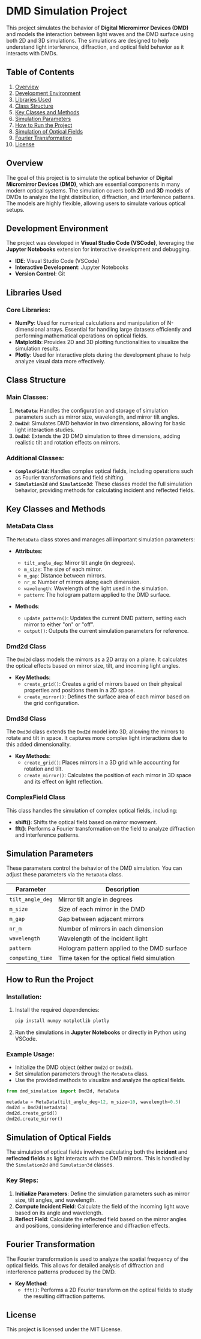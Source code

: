 # DMD Simulation Project

This project simulates the behavior of **Digital Micromirror Devices (DMD)** and models the interaction between light waves and the DMD surface using both 2D and 3D simulations. The simulations are designed to help understand light interference, diffraction, and optical field behavior as it interacts with DMDs.

## Table of Contents
1. [Overview](#overview)
2. [Development Environment](#development-environment)
3. [Libraries Used](#libraries-used)
4. [Class Structure](#class-structure)
5. [Key Classes and Methods](#key-classes-and-methods)
6. [Simulation Parameters](#simulation-parameters)
7. [How to Run the Project](#how-to-run-the-project)
8. [Simulation of Optical Fields](#simulation-of-optical-fields)
9. [Fourier Transformation](#fourier-transformation)
10. [License](#license)

## Overview
The goal of this project is to simulate the optical behavior of **Digital Micromirror Devices (DMD)**, which are essential components in many modern optical systems. The simulation covers both **2D** and **3D** models of DMDs to analyze the light distribution, diffraction, and interference patterns. The models are highly flexible, allowing users to simulate various optical setups.

## Development Environment
The project was developed in **Visual Studio Code (VSCode)**, leveraging the **Jupyter Notebooks** extension for interactive development and debugging.

- **IDE**: Visual Studio Code (VSCode)
- **Interactive Development**: Jupyter Notebooks
- **Version Control**: Git

## Libraries Used

### Core Libraries:
- **NumPy**: Used for numerical calculations and manipulation of N-dimensional arrays. Essential for handling large datasets efficiently and performing mathematical operations on optical fields.
- **Matplotlib**: Provides 2D and 3D plotting functionalities to visualize the simulation results.
- **Plotly**: Used for interactive plots during the development phase to help analyze visual data more effectively.

## Class Structure

### Main Classes:
1. **`MetaData`**: Handles the configuration and storage of simulation parameters such as mirror size, wavelength, and mirror tilt angles.
2. **`Dmd2d`**: Simulates DMD behavior in two dimensions, allowing for basic light interaction studies.
3. **`Dmd3d`**: Extends the 2D DMD simulation to three dimensions, adding realistic tilt and rotation effects on mirrors.
   
### Additional Classes:
- **`ComplexField`**: Handles complex optical fields, including operations such as Fourier transformations and field shifting.
- **`Simulation2d`** and **`Simulation3d`**: These classes model the full simulation behavior, providing methods for calculating incident and reflected fields.

## Key Classes and Methods

### MetaData Class
The `MetaData` class stores and manages all important simulation parameters:
- **Attributes**:
  - `tilt_angle_deg`: Mirror tilt angle (in degrees).
  - `m_size`: The size of each mirror.
  - `m_gap`: Distance between mirrors.
  - `nr_m`: Number of mirrors along each dimension.
  - `wavelength`: Wavelength of the light used in the simulation.
  - `pattern`: The hologram pattern applied to the DMD surface.

- **Methods**:
  - `update_pattern()`: Updates the current DMD pattern, setting each mirror to either "on" or "off".
  - `output()`: Outputs the current simulation parameters for reference.

### Dmd2d Class
The `Dmd2d` class models the mirrors as a 2D array on a plane. It calculates the optical effects based on mirror size, tilt, and incoming light angles.

- **Key Methods**:
  - `create_grid()`: Creates a grid of mirrors based on their physical properties and positions them in a 2D space.
  - `create_mirror()`: Defines the surface area of each mirror based on the grid configuration.

### Dmd3d Class
The `Dmd3d` class extends the `Dmd2d` model into 3D, allowing the mirrors to rotate and tilt in space. It captures more complex light interactions due to this added dimensionality.

- **Key Methods**:
  - `create_grid()`: Places mirrors in a 3D grid while accounting for rotation and tilt.
  - `create_mirror()`: Calculates the position of each mirror in 3D space and its effect on light reflection.

### ComplexField Class
This class handles the simulation of complex optical fields, including:
- **shift()**: Shifts the optical field based on mirror movement.
- **fft()**: Performs a Fourier transformation on the field to analyze diffraction and interference patterns.

## Simulation Parameters

These parameters control the behavior of the DMD simulation. You can adjust these parameters via the `MetaData` class.

| Parameter       | Description                                               |
|-----------------|-----------------------------------------------------------|
| `tilt_angle_deg`| Mirror tilt angle in degrees                               |
| `m_size`        | Size of each mirror in the DMD                             |
| `m_gap`         | Gap between adjacent mirrors                               |
| `nr_m`          | Number of mirrors in each dimension                        |
| `wavelength`    | Wavelength of the incident light                           |
| `pattern`       | Hologram pattern applied to the DMD surface                |
| `computing_time`| Time taken for the optical field simulation                |

## How to Run the Project

### Installation:
1. Install the required dependencies:
   ```bash
   pip install numpy matplotlib plotly
   ```

2. Run the simulations in **Jupyter Notebooks** or directly in Python using VSCode.

### Example Usage:
- Initialize the DMD object (either `Dmd2d` or `Dmd3d`).
- Set simulation parameters through the `MetaData` class.
- Use the provided methods to visualize and analyze the optical fields.

```python
from dmd_simulation import Dmd2d, MetaData

metadata = MetaData(tilt_angle_deg=12, m_size=10, wavelength=0.5)
dmd2d = Dmd2d(metadata)
dmd2d.create_grid()
dmd2d.create_mirror()
```

## Simulation of Optical Fields

The simulation of optical fields involves calculating both the **incident** and **reflected fields** as light interacts with the DMD mirrors. This is handled by the `Simulation2d` and `Simulation3d` classes.

### Key Steps:
1. **Initialize Parameters**: Define the simulation parameters such as mirror size, tilt angles, and wavelength.
2. **Compute Incident Field**: Calculate the field of the incoming light wave based on its angle and wavelength.
3. **Reflect Field**: Calculate the reflected field based on the mirror angles and positions, considering interference and diffraction effects.

## Fourier Transformation

The Fourier transformation is used to analyze the spatial frequency of the optical fields. This allows for detailed analysis of diffraction and interference patterns produced by the DMD.

- **Key Method**:
  - `fft()`: Performs a 2D Fourier transform on the optical fields to study the resulting diffraction patterns.

## License
This project is licensed under the MIT License.